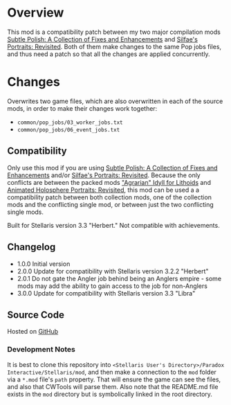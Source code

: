 # Overview

This mod is a compatibility patch between my two major compilation mods [Subtle Polish: A Collection of Fixes and Enhancements](https://steamcommunity.com/sharedfiles/filedetails/?id=2522974089) and [Silfae's Portraits: Revisited](https://steamcommunity.com/sharedfiles/filedetails/?id=2596417938).  Both of them make changes to the same Pop jobs files, and thus need a patch so that all the changes are applied concurrently.

# Changes

Overwrites two game files, which are also overwritten in each of the source mods, in order to make their changes work together:

* `common/pop_jobs/03_worker_jobs.txt`
* `common/pop_jobs/06_event_jobs.txt`

## Compatibility

Only use this mod if you are using [Subtle Polish: A Collection of Fixes and Enhancements](https://steamcommunity.com/sharedfiles/filedetails/?id=2522974089) and/or [Silfae's Portraits: Revisited](https://steamcommunity.com/sharedfiles/filedetails/?id=2596417938).  Because the only conflicts are between the packed mods ["Agrarian" Idyll for Lithoids](https://steamcommunity.com/sharedfiles/filedetails/?id=2510669821) and [Animated Holosphere Portraits: Revisited](https://steamcommunity.com/sharedfiles/filedetails/?id=2592592503), this mod can be used a a compatibility patch between both collection mods, one of the collection mods and the conflicting single mod, or between just the two conflicting single mods.

Built for Stellaris version 3.3 "Herbert."  Not compatible with achievements.

## Changelog

* 1.0.0 Initial version
* 2.0.0 Update for compatibility with Stellaris version 3.2.2 "Herbert"
* 2.0.1 Do not gate the Angler job behind being an Anglers empire - some mods may add the ability to gain access to the job for non-Anglers
* 3.0.0 Update for compatibility with Stellaris version 3.3 "Libra"

## Source Code

Hosted on [GitHub](https://github.com/corsairmarks/combined_compatibility)

### Development Notes

It is best to clone this repository into `<Stellaris User's Directory>/Paradox Interactive/Stellaris/mod`, and then make a connection to the `mod` folder via a `*.mod` file's `path` property.  That will ensure the game can see the files, and also that CWTools will parse them.  Also note that the README.md file exists in the `mod` directory but is symbolically linked in the root directory.